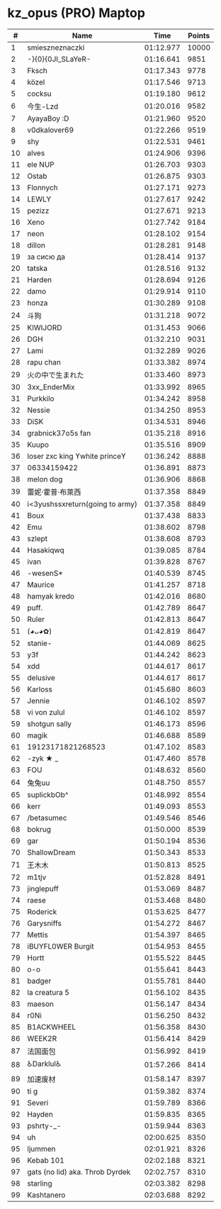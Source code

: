 # kz_opus (PRO) Maptop

|  # | Name | Time | Points |
|-------------- | -------------- | -------------- | -------------- | 
| 1 | smieszneznaczki | 01:12.977 | 10000 | 
| 2 | -}{0}{0JI_SLaYeR- | 01:16.641 | 9851 | 
| 3 | Fksch | 01:17.343 | 9778 | 
| 4 | közel | 01:17.546 | 9713 | 
| 5 | cocksu | 01:19.180 | 9612 | 
| 6 | 今生-Lzd | 01:20.016 | 9582 | 
| 7 | AyayaBoy :D | 01:21.960 | 9520 | 
| 8 | v0dkalover69 | 01:22.266 | 9519 | 
| 9 | shy | 01:22.531 | 9461 | 
| 10 | alves | 01:24.906 | 9396 | 
| 11 | ele NUP | 01:26.703 | 9303 | 
| 12 | Ostab | 01:26.875 | 9303 | 
| 13 | Flonnych | 01:27.171 | 9273 | 
| 14 | LEWLY | 01:27.617 | 9242 | 
| 15 | pezizz | 01:27.671 | 9213 | 
| 16 | Xeno | 01:27.742 | 9184 | 
| 17 | neon | 01:28.102 | 9154 | 
| 18 | dillon | 01:28.281 | 9148 | 
| 19 | за сисю да | 01:28.414 | 9137 | 
| 20 | tatska | 01:28.516 | 9132 | 
| 21 | Harden | 01:28.694 | 9126 | 
| 22 | damo | 01:29.914 | 9110 | 
| 23 | honza | 01:30.289 | 9108 | 
| 24 | 斗狗 | 01:31.218 | 9072 | 
| 25 | KIWIJORD | 01:31.453 | 9066 | 
| 26 | DGH | 01:32.210 | 9031 | 
| 27 | Lami | 01:32.289 | 9026 | 
| 28 | rapu chan | 01:33.382 | 8974 | 
| 29 | 火の中で生まれた | 01:33.460 | 8973 | 
| 30 | 3xx_EnderMix | 01:33.992 | 8965 | 
| 31 | Purkkilo | 01:34.242 | 8958 | 
| 32 | Nessie | 01:34.250 | 8953 | 
| 33 | DiSK | 01:34.531 | 8946 | 
| 34 | grabnick37o5s fan | 01:35.218 | 8916 | 
| 35 | Kuupo | 01:35.516 | 8909 | 
| 36 | loser zxc king ϒwhite princeϒ | 01:36.242 | 8888 | 
| 37 | 06334159422 | 01:36.891 | 8873 | 
| 38 | melon dog | 01:36.906 | 8868 | 
| 39 | 蕾妮·霍普·布萊西 | 01:37.358 | 8849 | 
| 40 | i<3yushssxreturn(going to army) | 01:37.358 | 8849 | 
| 41 | Boux | 01:37.438 | 8833 | 
| 42 | Emu | 01:38.602 | 8798 | 
| 43 | szlept | 01:38.608 | 8793 | 
| 44 | Hasakiqwq | 01:39.085 | 8784 | 
| 45 | ivan | 01:39.828 | 8767 | 
| 46 | -wesenS* | 01:40.539 | 8745 | 
| 47 | Maurice | 01:41.257 | 8718 | 
| 48 | hamyak kredo | 01:42.016 | 8680 | 
| 49 | puff. | 01:42.789 | 8647 | 
| 50 | Ruler | 01:42.813 | 8647 | 
| 51 | (◕ᴗ◕✿) | 01:42.819 | 8647 | 
| 52 | stanie- | 01:44.069 | 8625 | 
| 53 | y3f | 01:44.242 | 8623 | 
| 54 | xdd | 01:44.617 | 8617 | 
| 55 | delusive | 01:44.617 | 8617 | 
| 56 | Karloss | 01:45.680 | 8603 | 
| 57 | Jennie | 01:46.102 | 8597 | 
| 58 | vi von zulul | 01:46.102 | 8597 | 
| 59 | shotgun sally | 01:46.173 | 8596 | 
| 60 | magik | 01:46.688 | 8589 | 
| 61 | 19123171821268523 | 01:47.102 | 8583 | 
| 62 | -zyk ★  _ | 01:47.460 | 8578 | 
| 63 | FOU | 01:48.632 | 8560 | 
| 64 | 兔兔uu | 01:48.750 | 8557 | 
| 65 | suplickbOb^ | 01:48.992 | 8554 | 
| 66 | kerr | 01:49.093 | 8553 | 
| 67 | /betasumec | 01:49.546 | 8546 | 
| 68 | bokrug | 01:50.000 | 8539 | 
| 69 | gar | 01:50.194 | 8536 | 
| 70 | ShallowDream | 01:50.343 | 8533 | 
| 71 | 王木木 | 01:50.813 | 8525 | 
| 72 | m1tjv | 01:52.828 | 8491 | 
| 73 | jinglepuff | 01:53.069 | 8487 | 
| 74 | raese | 01:53.468 | 8480 | 
| 75 | Roderick | 01:53.625 | 8477 | 
| 76 | Garysniffs | 01:54.272 | 8467 | 
| 77 | Mettis | 01:54.397 | 8465 | 
| 78 | iBUYFL0WER Burgit | 01:54.953 | 8455 | 
| 79 | Hortt | 01:55.522 | 8445 | 
| 80 | o-o | 01:55.641 | 8443 | 
| 81 | badger | 01:55.781 | 8440 | 
| 82 | la creatura 5 | 01:56.102 | 8435 | 
| 83 | maeson | 01:56.147 | 8434 | 
| 84 | r0Ni | 01:56.250 | 8432 | 
| 85 | B1ACKWHEEL | 01:56.358 | 8430 | 
| 86 | WEEK2R | 01:56.414 | 8429 | 
| 87 | 法国面包 | 01:56.992 | 8419 | 
| 88 | ♿Darklul♿ | 01:57.266 | 8414 | 
| 89 | 加速废材 | 01:58.147 | 8397 | 
| 90 | ti g | 01:59.382 | 8374 | 
| 91 | Severi | 01:59.789 | 8366 | 
| 92 | Hayden | 01:59.835 | 8365 | 
| 93 | pshrty-_- | 01:59.944 | 8363 | 
| 94 | uh | 02:00.625 | 8350 | 
| 95 | ljummen | 02:01.921 | 8326 | 
| 96 | Kebab 101 | 02:02.188 | 8321 | 
| 97 | gats (no lid) aka. Throb Dyrdek | 02:02.757 | 8310 | 
| 98 | starling | 02:03.382 | 8298 | 
| 99 | Kashtanero | 02:03.688 | 8292 | 

